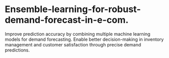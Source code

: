 # Ensemble-learning-for-robust-demand-forecast-in-e-com.
Improve prediction accuracy by combining multiple machine learning models for demand forecasting. Enable better decision-making in inventory management and customer satisfaction through precise demand predictions.
